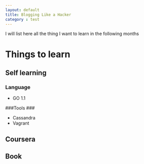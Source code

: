 ```yaml
---
layout: default
title: Blogging Like a Hacker
category : test
---
```


I will list here all the thing I want to learn in the following months


# Things to learn #
## Self learning ##
### Language ###
* GO 1.1

###Tools ###
* Cassandra
* Vagrant



## Coursera ##

## Book ##





